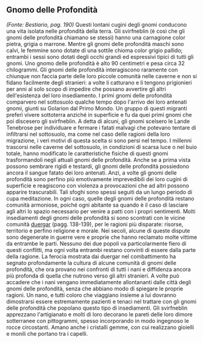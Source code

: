 ## **Gnomo delle Profondità**

*(Fonte: Bestiario, pag. 190)* Questi lontani cugini degli gnomi conducono una vita isolata nelle profondità della terra. Gli svirfneblin (è così che gli gnomi delle profondità chiamano se stessi) hanno una carnagione color pietra, grigia o marrone. Mentre gli gnomi delle profondità maschi sono calvi, le femmine sono dotate di una sottile chioma color grigio pallido; entrambi i sessi sono dotati degli occhi grandi ed espressivi tipici di tutti gli gnomi. Uno gnomo delle profondità è alto 90 centimetri e pesa circa 32 chilogrammi. Gli gnomi delle profondità interagiscono raramente con chiunque non faccia parte delle loro piccole comunità nelle caverne e non si fidano facilmente degli stranieri: a volte li catturano e li tengono prigionieri per anni al solo scopo di impedire che possano avvertire gli altri dell'esistenza del loro insediamento. I primi gnomi delle profondità comparvero nel sottosuolo qualche tempo dopo l'arrivo dei loro antenati gnomi, giunti su Golarion dal Primo Mondo. Un gruppo di questi migranti preferì vivere sottoterra anziché in superficie e fu da quei primi gnomi che poi discesero gli svirfneblin. A detta di alcuni, gli gnomi scelsero le Lande Tenebrose per individuare e fermare i fatati malvagi che potevano tentare di infiltrarsi nel sottosuolo, ma come nel caso delle ragioni della loro migrazione, i veri motivi di questa scelta si sono persi nel tempo. I millenni trascorsi nelle caverne del sottosuolo, in condizioni di scarsa luce o nel buio totale, hanno modificato le caratteristiche fisiche di questi gnomi trasformandoli negli attuali gnomi delle profondità. Anche se a prima vista possono sembrare rigidi e testardi, gli gnomi delle profondità possiedono ancora il sangue fatato dei loro antenati. Anzi, a volte gli gnomi delle profondità sono perfino più emotivamente imprevedibili dei loro cugini di superficie e reagiscono con violenza a provocazioni che ad altri possono apparire trascurabili. Tali sfoghi sono spessi seguiti da un lungo periodo di cupa meditazione. In ogni caso, quelle degli gnomi delle profondità restano comunità armoniose, poiché ogni abitante sa quando è il caso di lasciare agli altri lo spazio necessario per venire a patti con i propri sentimenti. Molti insediamenti degli gnomi delle profondità si sono scontrati con le vicine comunità [duergar](/tratti/duergar) (pagg. 138-139), per le ragioni più disparate: risorse, territorio e perfino religione e morale. Nei secoli, alcune di queste dispute sono degenerate in guerre vere e proprie che hanno reclamato molte vittime da entrambe le parti. Nessuno dei due popoli va particolarmente fiero di questi conflitti, ma ogni volta entrambi restano convinti di essere dalla parte della ragione. La ferocia mostrata dai duergar nel combattimento ha segnato profondamente la cultura di alcune comunità di gnomi delle profondità, che ora provano nei confronti di tutti i nani e diffidenza ancora più profonda di quella che nutrono verso gli altri stranieri. A volte può accadere che i nani vengano immediatamente allontananti dalle città degli gnomi delle profondità, senza che abbiano modo di spiegare le proprie ragioni. Un nano, e tutti coloro che viaggiano insieme a lui dovranno dimostrarsi essere estremamente pazienti e tenaci nel trattare con gli gnomi delle profondità che popolano questo tipo di insediamenti. Gli svirfneblin apprezzano l'artigianato e molti di loro decorano le pareti delle loro dimore sotterranee con pittogrammi, spesso incorporando in modo ingegnoso le rocce circostanti. Amano anche i cristalli gemme, con cui realizzano gioielli e monili che portano tra i capelli.
